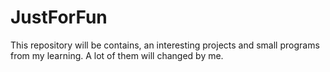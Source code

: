 # JustForFun
This repository will be contains, an interesting projects and small programs from my learning. A lot of them will changed by me.
